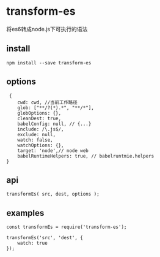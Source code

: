 # transform-es

将es6转成node.js下可执行的语法

## install

`npm install --save transform-es`

## options

```
 {
    cwd: cwd, //当前工作路径
    glob: ["**/?(*).*", "**/*"],
    globOptions: {},
    cleanDest: true,
    babelConfig: null, // {...}
    include: /\.js$/,
    exclude: null,
    watch: false,
    watchOptions: {},
    target: 'node',// node web
    babelRuntimeHelpers: true, // babelruntmie.helpers 
}
```

## api

```
transformEs( src, dest, options );
```

## examples 

```
const transformEs = require('transform-es');

transformEs('src', 'dest', {
    watch: true
});

```